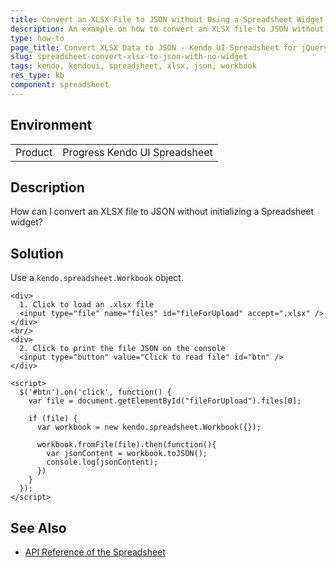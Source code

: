 ```yaml
---
title: Convert an XLSX File to JSON without Using a Spreadsheet Widget
description: An example on how to convert an XLSX file to JSON without initializing a Kendo UI Spreadsheet widget.
type: how-to
page_title: Convert XLSX Data to JSON - Kendo UI Spreadsheet for jQuery
slug: spreadsheet-convert-xlsx-to-json-with-no-widget
tags: kendo, kendoui, spreadsheet, xlsx, json, workbook
res_type: kb
component: spreadsheet
---
```


## Environment

<table>
 <tr>
  <td>Product</td>
  <td>Progress Kendo UI Spreadsheet</td>
 </tr>
</table>


## Description

How can I convert an XLSX file to JSON without initializing a Spreadsheet widget?

## Solution

Use a `kendo.spreadsheet.Workbook` object.

```dojo
<div>
  1. Click to load an .xlsx file
  <input type="file" name="files" id="fileForUpload" accept=".xlsx" />
</div>
<br/>
<div>
  2. Click to print the file JSON on the console
  <input type="button" value="Click tо read file" id="btn" />
</div>

<script>
  $('#btn').on('click', function() {
    var file = document.getElementById("fileForUpload").files[0];

    if (file) {
      var workbook = new kendo.spreadsheet.Workbook({});

      workbook.fromFile(file).then(function(){
        var jsonContent = workbook.toJSON();
        console.log(jsonContent);
      })
    }
  });
</script>
```

## See Also

* [API Reference of the Spreadsheet](https://docs.telerik.com/kendo-ui/api/javascript/ui/spreadsheet)
